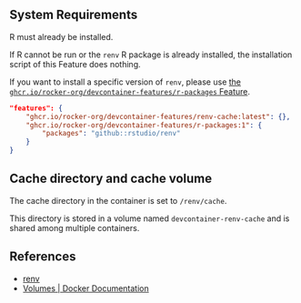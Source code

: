 <!-- markdownlint-disable MD041 -->

## System Requirements

R must already be installed.

If R cannot be run or the `renv` R package is already installed,
the installation script of this Feature does nothing.

If you want to install a specific version of `renv`,
please use [the `ghcr.io/rocker-org/devcontainer-features/r-packages` Feature](https://github.com/rocker-org/devcontainer-features/tree/main/src/r-packages).

```json
"features": {
    "ghcr.io/rocker-org/devcontainer-features/renv-cache:latest": {},
    "ghcr.io/rocker-org/devcontainer-features/r-packages:1": {
        "packages": "github::rstudio/renv"
    }
}
```

## Cache directory and cache volume

The cache directory in the container is set to `/renv/cache`.

This directory is stored in a volume named `devcontainer-renv-cache`
and is shared among multiple containers.

## References

- [renv](https://rstudio.github.io/renv/)
- [Volumes | Docker Documentation](https://docs.docker.com/storage/volumes/)
